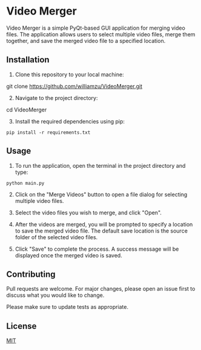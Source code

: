 # Video Merger

Video Merger is a simple PyQt-based GUI application for merging video files. The application allows users to select multiple video files, merge them together, and save the merged video file to a specified location.

## Installation

1. Clone this repository to your local machine:

git clone https://github.com/williamzu/VideoMerger.git

2. Navigate to the project directory:

cd VideoMerger

3. Install the required dependencies using pip:

`pip install -r requirements.txt`

## Usage

1. To run the application, open the terminal in the project directory and type:

`python main.py`

2. Click on the "Merge Videos" button to open a file dialog for selecting multiple video files.

3. Select the video files you wish to merge, and click "Open".

4. After the videos are merged, you will be prompted to specify a location to save the merged video file. The default save location is the source folder of the selected video files.

5. Click "Save" to complete the process. A success message will be displayed once the merged video is saved.

## Contributing

Pull requests are welcome. For major changes, please open an issue first to discuss what you would like to change.

Please make sure to update tests as appropriate.

## License

[MIT](https://choosealicense.com/licenses/mit/)